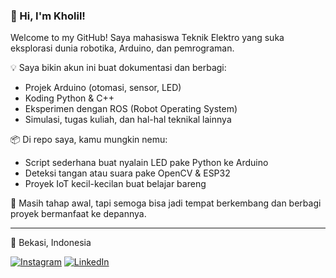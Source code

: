 ### 👋 Hi, I'm Kholil!

Welcome to my GitHub! Saya mahasiswa Teknik Elektro yang suka eksplorasi dunia robotika, Arduino, dan pemrograman.

💡 Saya bikin akun ini buat dokumentasi dan berbagi:
- Projek Arduino (otomasi, sensor, LED)
- Koding Python & C++
- Eksperimen dengan ROS (Robot Operating System)
- Simulasi, tugas kuliah, dan hal-hal teknikal lainnya

📦 Di repo saya, kamu mungkin nemu:
- Script sederhana buat nyalain LED pake Python ke Arduino
- Deteksi tangan atau suara pake OpenCV & ESP32
- Proyek IoT kecil-kecilan buat belajar bareng

🚧 Masih tahap awal, tapi semoga bisa jadi tempat berkembang dan berbagi proyek bermanfaat ke depannya.

---
 
📍 Bekasi, Indonesia   

[![Instagram](https://img.shields.io/badge/Instagram-@kholilur__-purple?logo=instagram&logoColor=white)](https://www.instagram.com/kholilur__)
[![LinkedIn](https://img.shields.io/badge/LinkedIn-Muhammad%20Kholilur%20Rohman-blue?logo=linkedin&logoColor=white)](https://www.linkedin.com/in/muhammad-kholilur-rohman-9bb171335)
